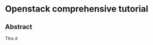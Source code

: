 # Openstack comprehensive tutorial
## Abstract
This d
##
<!--stackedit_data:
eyJoaXN0b3J5IjpbLTE2MzQ5OTU1NTcsLTMzMjQ1NTM2M119
-->